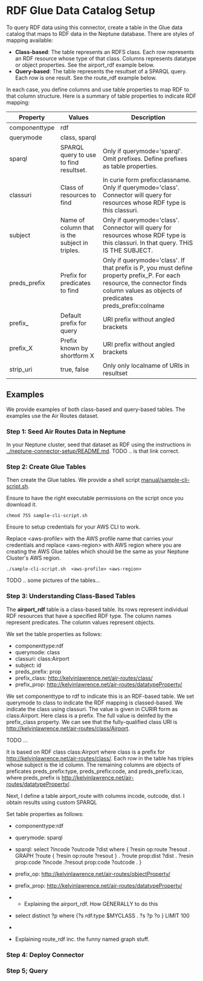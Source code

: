 # RDF Glue Data Catalog Setup

To query RDF data using this connector, create a table in the Glue data catalog that maps to RDF data in the Neptune database. There are styles of mapping available:

- **Class-based**: The table represents an RDFS class. Each row represents an RDF resource whose type of that class. Columns represents datatype or object properties. See the airport_rdf example below.
- **Query-based**: The table represents the resultset of a SPARQL query. Each row is one result. See the route_rdf example below.

In each case, you define columns and use table properties to map RDF to that column structure. Here is a summary of table properties to indicate RDF mapping:

|Property|Values|Description|
|--------|------|-----------|
|componenttype|rdf||
|querymode|class, sparql||
|sparql|SPARQL query to use to find resultset.|Only if querymode='sparql'. Omit prefixes. Define prefixes as table properties.|
|classuri|Class of resources to find|In curie form prefix:classname. Only if querymode='class'. Connector will query for resources whose RDF type is this classuri.|
|subject|Name of column that is the subject in triples.|Only if querymode='class'. Connector will query for resources whose RDF type is this classuri. In that query. THiS IS THE SUBJECT.|
|preds_prefix|Prefix for predicates to find|Only if querymode='class'. If that prefix is P, you must define property prefix_P. For each resource, the connector finds column values as objects of predicates preds_prefix:colname|
|prefix_|Default prefix for query| URI prefix without angled brackets|
|prefix_X|Prefix known by shortform X| URI prefix without angled brackets|
|strip_uri|true, false|Only only localname of URIs in resultset|

## Examples
We provide examples of both class-based and query-based tables. The examples use the Air Routes dataset. 

### Step 1: Seed Air Routes Data in Neptune
In your Neptune cluster, seed that dataset as RDF using the instructions in [../neptune-connector-setup/README.md](../neptune-connector-setup/README.md). TODO .. is that link correct.

### Step 2: Create Glue Tables
Then create the Glue tables. We provide a shell script [manual/sample-cli-script.sh](manual/sample-cli-script.sh). 

Ensure to have the right executable permissions on the script once you download it.

```
chmod 755 sample-cli-script.sh
```
Ensure to setup credentials for your AWS CLI to work.

Replace &lt;aws-profile> with the AWS profile name that carries your credentials and replace &lt;aws-region> with AWS region where you are creating the 
AWS Glue tables which should be the same as your Neptune Cluster's AWS region.

```
./sample-cli-script.sh  <aws-profile> <aws-region>

```
TODO .. some pictures of the tables...

### Step 3: Understanding Class-Based Tables
The **airport_rdf** table is a class-based table. Its rows represent individual RDF resources that have a specified RDF type. The column names represent predicates. The column values represent objects. 

We set the table properties as follows:
- componenttype:rdf
- querymode: class
- classuri: class:Airport
- subject: id
- preds_prefix: prop
- prefix_class: http://kelvinlawrence.net/air-routes/class/
- prefix_prop: http://kelvinlawrence.net/air-routes/datatypeProperty/

We set componenttype to rdf to indicate this is an RDF-based table. We set querymode to class to indicate the RDF mapping is classed-based. We indicate the class using classuri. The value is given in CURIR form as class:Airport. Here class is a prefix. The full value is deinfed by the prefix_class property. We can see that the fully-qualified class URI is http://kelvinlawrence.net/air-routes/class/Airport.

TODO ... 


It is based on RDF class class:Airport where class is a prefix for http://kelvinlawrence.net/air-routes/class/. 
Each row in the table has triples whose subject is the id column. The remaining columns are objects of preficates preds_prefix:type, preds_prefix:code, 
and preds_prefix:icao, where preds_prefix is http://kelvinlawrence.net/air-routes/datatypeProperty/. 

    
Next, I define a table airport_route with columns incode, outcode, dist. I obtain results using custom SPARQL

Set table properties as follows:

- componenttype:rdf
- querymode: sparql
- sparql: select ?incode ?outcode ?dist where { ?resin op:route ?resout . GRAPH ?route { ?resin op:route ?resout } . ?route prop:dist ?dist . ?resin prop:code ?incode .?resout prop:code ?outcode . }
- prefix_op: http://kelvinlawrence.net/air-routes/objectProperty/
- prefix_prop: http://kelvinlawrence.net/air-routes/datatypeProperty/

- - Explaining the airport_rdf. How GENERALLY to do this

- select distinct ?p where {?s rdf:type $MYCLASS . ?s ?p ?o } LIMIT 100
- 
- Explaining route_rdf inc. the funny named graph stuff.  




### Step 4: Deploy Connector

### Step 5; Query


